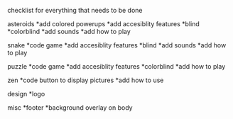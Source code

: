 checklist for everything that needs to be done

asteroids
  *add colored powerups
  *add accesiblity features
    *blind
    *colorblind
  *add sounds
  *add how to play

snake
  *code game
  *add accesiblity features
    *blind
  *add sounds
  *add how to play

puzzle
  *code game
  *add accesiblity features
    *colorblind
  *add how to play
  
zen
  *code button to display pictures
  *add how to use

design
  *logo

misc
  *footer
  *background overlay on body